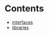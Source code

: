 

# Contents
- [interfaces](/contracts/system-contracts/interfaces)
- [libraries](/contracts/system-contracts/libraries)
